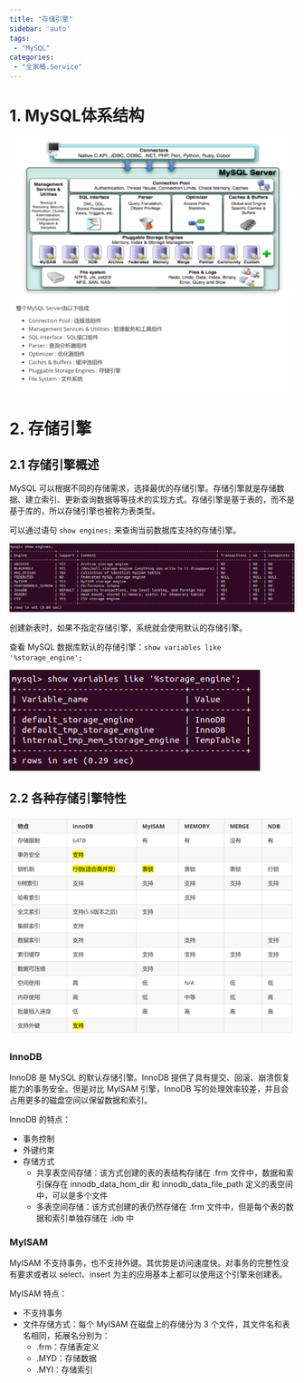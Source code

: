 ```yaml
---
title: "存储引擎"
sidebar: 'auto'
tags:
 - "MySQL"
categories: 
 - "全家桶.Service"
---
```


# 1. MySQL体系结构

![0fdd8178314c8a97dcfd4036113887ce.png](./image/0fdd8178314c8a97dcfd4036113887ce.png)

# 2. 存储引擎

## 2.1 存储引擎概述

MySQL 可以根据不同的存储需求，选择最优的存储引擎。存储引擎就是存储数据、建立索引、更新查询数据等等技术的实现方式。存储引擎是基于表的，而不是基于库的，所以存储引擎也被称为表类型。

可以通过语句 `show engines;` 来查询当前数据库支持的存储引擎。

![34d3d473e4b2fada3909830a293598a6.png](./image/34d3d473e4b2fada3909830a293598a6.png)

创建新表时，如果不指定存储引擎，系统就会使用默认的存储引擎。

查看 MySQL 数据库默认的存储引擎：`show variables like '%storage_engine';`

![0e15f558819b63416f28faae5ebf043b.png](./image/0e15f558819b63416f28faae5ebf043b.png)

## 2.2 各种存储引擎特性

![32530ce5bde528f204500386850343ba.png](./image/32530ce5bde528f204500386850343ba.png)

### InnoDB

InnoDB 是 MySQL 的默认存储引擎。InnoDB 提供了具有提交、回滚、崩溃恢复能力的事务安全。但是对比 MyISAM 引擎，InnoDB 写的处理效率较差，并且会占用更多的磁盘空间以保留数据和索引。

InnoDB 的特点：

* 事务控制
* 外键约束
* 存储方式    
	* 共享表空间存储：该方式创建的表的表结构存储在 .frm 文件中，数据和索引保存在 innodb_data_hom_dir 和 innodb_data_file_path 定义的表空间中，可以是多个文件
    * 多表空间存储：该方式创建的表仍然存储在 .frm 文件中，但是每个表的数据和索引单独存储在 .idb 中
	
### MyISAM

MyISAM 不支持事务，也不支持外键。其优势是访问速度快。对事务的完整性没有要求或者以 select、insert 为主的应用基本上都可以使用这个引擎来创建表。

MyISAM 特点：

* 不支持事务
* 文件存储方式：每个 MyISAM 在磁盘上的存储分为 3 个文件，其文件名和表名相同，拓展名分别为：    
	* .frm：存储表定义
    * .MYD：存储数据
    * .MYI：存储索引


